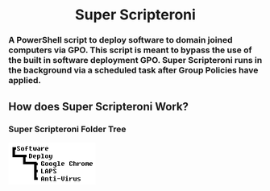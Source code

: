 <h1 align="center">Super Scripteroni</h1>
<h3>A PowerShell script to deploy software to domain joined computers via GPO. This script is meant to bypass the use of the built in software deployment GPO. Super Scripteroni runs in the background via a scheduled task after Group Policies have applied.</h3>
<h2>How does Super Scripteroni Work?</h2>
<h3>Super Scripteroni Folder Tree</h3>
<img src="https://raw.githubusercontent.com/belowaverage-org/SuperScripteroni/master/images/filetree.bmp">

